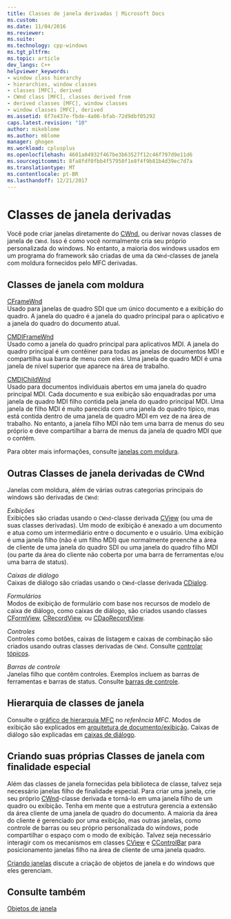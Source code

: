```yaml
---
title: Classes de janela derivadas | Microsoft Docs
ms.custom: 
ms.date: 11/04/2016
ms.reviewer: 
ms.suite: 
ms.technology: cpp-windows
ms.tgt_pltfrm: 
ms.topic: article
dev_langs: C++
helpviewer_keywords:
- window class hierarchy
- hierarchies, window classes
- classes [MFC], derived
- CWnd class [MFC], classes derived from
- derived classes [MFC], window classes
- window classes [MFC], derived
ms.assetid: 6f7e437e-fbde-4a06-bfab-72d9dbf05292
caps.latest.revision: "10"
author: mikeblome
ms.author: mblome
manager: ghogen
ms.workload: cplusplus
ms.openlocfilehash: 4601a04932f467be3b63527f12c46f797d9e11d6
ms.sourcegitcommit: 8fa8fdf0fbb4f57950f1e8f4f9b81b4d39ec7d7a
ms.translationtype: MT
ms.contentlocale: pt-BR
ms.lasthandoff: 12/21/2017
---
```

# <a name="derived-window-classes"></a>Classes de janela derivadas
Você pode criar janelas diretamente do [CWnd](../mfc/reference/cwnd-class.md), ou derivar novas classes de janela de `CWnd`. Isso é como você normalmente cria seu próprio personalizada do windows. No entanto, a maioria dos windows usados em um programa do framework são criadas de uma da `CWnd`-classes de janela com moldura fornecidos pelo MFC derivadas.  
  
## <a name="frame-window-classes"></a>Classes de janela com moldura  
 [CFrameWnd](../mfc/reference/cframewnd-class.md)  
 Usado para janelas de quadro SDI que um único documento e a exibição do quadro. A janela do quadro é a janela do quadro principal para o aplicativo e a janela do quadro do documento atual.  
  
 [CMDIFrameWnd](../mfc/reference/cmdiframewnd-class.md)  
 Usado como a janela do quadro principal para aplicativos MDI. A janela do quadro principal é um contêiner para todas as janelas de documentos MDI e compartilha sua barra de menu com eles. Uma janela de quadro MDI é uma janela de nível superior que aparece na área de trabalho.  
  
 [CMDIChildWnd](../mfc/reference/cmdichildwnd-class.md)  
 Usado para documentos individuais abertos em uma janela do quadro principal MDI. Cada documento e sua exibição são enquadradas por uma janela de quadro MDI filho contida pela janela do quadro principal MDI. Uma janela de filho MDI é muito parecida com uma janela do quadro típico, mas está contida dentro de uma janela de quadro MDI em vez de na área de trabalho. No entanto, a janela filho MDI não tem uma barra de menus do seu próprio e deve compartilhar a barra de menus da janela de quadro MDI que o contém.  
  
 Para obter mais informações, consulte [janelas com moldura](../mfc/frame-windows.md).  
  
## <a name="other-window-classes-derived-from-cwnd"></a>Outras Classes de janela derivadas de CWnd  
 Janelas com moldura, além de várias outras categorias principais do windows são derivadas de `CWnd`:  
  
 *Exibições*  
 Exibições são criadas usando o `CWnd`-classe derivada [CView](../mfc/reference/cview-class.md) (ou uma de suas classes derivadas). Um modo de exibição é anexado a um documento e atua como um intermediário entre o documento e o usuário. Uma exibição é uma janela filho (não é um filho MDI) que normalmente preenche a área de cliente de uma janela do quadro SDI ou uma janela do quadro filho MDI (ou parte da área do cliente não coberta por uma barra de ferramentas e/ou uma barra de status).  
  
 *Caixas de diálogo*  
 Caixas de diálogo são criadas usando o `CWnd`-classe derivada [CDialog](../mfc/reference/cdialog-class.md).  
  
 *Formulários*  
 Modos de exibição de formulário com base nos recursos de modelo de caixa de diálogo, como caixas de diálogo, são criados usando classes [CFormView](../mfc/reference/cformview-class.md), [CRecordView](../mfc/reference/crecordview-class.md), ou [CDaoRecordView](../mfc/reference/cdaorecordview-class.md).  
  
 *Controles*  
 Controles como botões, caixas de listagem e caixas de combinação são criados usando outras classes derivadas de `CWnd`. Consulte [controlar tópicos](../mfc/controls-mfc.md).  
  
 *Barras de controle*  
 Janelas filho que contêm controles. Exemplos incluem as barras de ferramentas e barras de status. Consulte [barras de controle](../mfc/control-bars.md).  
  
## <a name="window-class-hierarchy"></a>Hierarquia de classes de janela  
 Consulte o [gráfico de hierarquia MFC](../mfc/hierarchy-chart.md) no *referência MFC*. Modos de exibição são explicados em [arquitetura de documento/exibição](../mfc/document-view-architecture.md). Caixas de diálogo são explicadas em [caixas de diálogo](../mfc/dialog-boxes.md).  
  
## <a name="creating-your-own-special-purpose-window-classes"></a>Criando suas próprias Classes de janela com finalidade especial  
 Além das classes de janela fornecidas pela biblioteca de classe, talvez seja necessário janelas filho de finalidade especial. Para criar uma janela, crie seu próprio [CWnd](../mfc/reference/cwnd-class.md)-classe derivada e torná-lo em uma janela filho de um quadro ou exibição. Tenha em mente que a estrutura gerencia a extensão da área cliente de uma janela de quadro do documento. A maioria da área do cliente é gerenciado por uma exibição, mas outras janelas, como controle de barras ou seu próprio personalizada do windows, pode compartilhar o espaço com o modo de exibição. Talvez seja necessário interagir com os mecanismos em classes [CView](../mfc/reference/cview-class.md) e [CControlBar](../mfc/reference/ccontrolbar-class.md) para posicionamento janelas filho na área de cliente de uma janela quadro.  
  
 [Criando janelas](../mfc/creating-windows.md) discute a criação de objetos de janela e do windows que eles gerenciam.  
  
## <a name="see-also"></a>Consulte também  
 [Objetos de janela](../mfc/window-objects.md)


